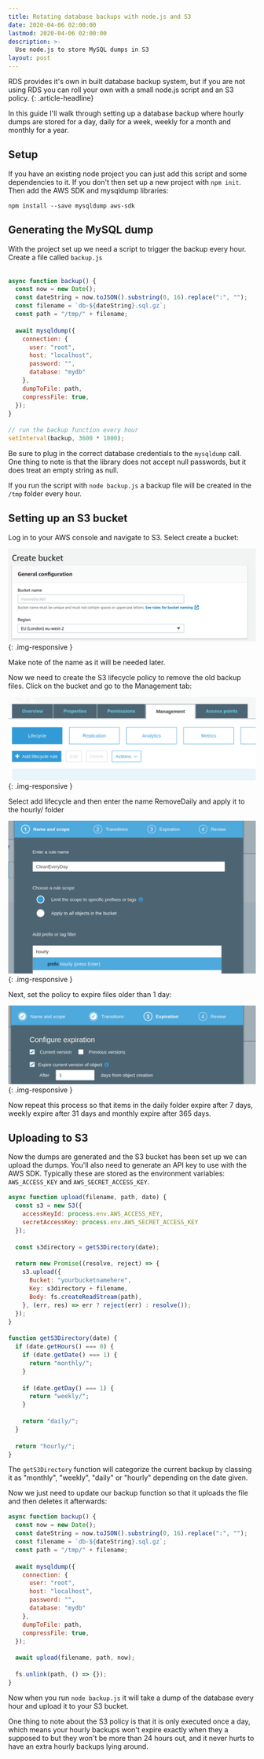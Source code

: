```yaml
---
title: Rotating database backups with node.js and S3
date: 2020-04-06 02:00:00
lastmod: 2020-04-06 02:00:00
description: >-
  Use node.js to store MySQL dumps in S3
layout: post
---
```


RDS provides it's own in built database backup system, but if you are not using RDS you can roll your own with a small node.js script and an S3 policy.
{: .article-headline}

In this guide I'll walk through setting up a database backup where hourly dumps are stored for a day, daily for a week, weekly for a month and monthly for a year.

## Setup

If you have an existing node project you can just add this script and some dependencies to it. If you don't then set up a new project with `npm init`. Then add the AWS SDK and mysqldump libraries:

```
npm install --save mysqldump aws-sdk
```

## Generating the MySQL dump

With the project set up we need a script to trigger the backup every hour. Create a file called `backup.js`

```javascript

async function backup() {
  const now = new Date();
  const dateString = now.toJSON().substring(0, 16).replace(":", "");
  const filename = `db-${dateString}.sql.gz`;
  const path = "/tmp/" + filename;

  await mysqldump({
    connection: {
      user: "root",
      host: "localhost",
      password: "",
      database: "mydb"
    },
    dumpToFile: path,
    compressFile: true,
  });
}

// run the backup function every hour
setInterval(backup, 3600 * 1000);

```

Be sure to plug in the correct database credentials to the `mysqldump` call. One thing to note is that the library does not accept null passwords, but it does treat an empty string as null.

If you run the script with `node backup.js` a backup file will be created in the `/tmp` folder every hour.

## Setting up an S3 bucket

Log in to your AWS console and navigate to S3. Select create a bucket:

![create-bucket](/asset/img/rotating-database-backup/create-bucket.png){: .img-responsive }

Make note of the name as it will be needed later.

Now we need to create the S3 lifecycle policy to remove the old backup files. Click on the bucket and go to the Management tab:

![add-lifecycle](/asset/img/rotating-database-backup/add-lifecycle.png){: .img-responsive }

Select add lifecycle and then enter the name RemoveDaily and apply it to the hourly/ folder

![setup-lifecycle](/asset/img/rotating-database-backup/setup-lifecycle.png){: .img-responsive }

Next, set the policy to expire files older than 1 day:

![expire](/asset/img/rotating-database-backup/expire.png){: .img-responsive }

Now repeat this process so that items in the daily folder expire after 7 days, weekly expire after 31 days and monthly expire after 365 days.

## Uploading to S3

Now the dumps are generated and the S3 bucket has been set up we can upload the dumps. You'll also need to generate an API key to use with the AWS SDK. Typically these are stored as the environment variables: `AWS_ACCESS_KEY` and `AWS_SECRET_ACCESS_KEY`.

```javascript
async function upload(filename, path, date) {
  const s3 = new S3({
    accessKeyId: process.env.AWS_ACCESS_KEY,
    secretAccessKey: process.env.AWS_SECRET_ACCESS_KEY
  });

  const s3directory = getS3Directory(date);

  return new Promise((resolve, reject) => {
    s3.upload({
      Bucket: "yourbucketnamehere",
      Key: s3directory + filename,
      Body: fs.createReadStream(path),
    }, (err, res) => err ? reject(err) : resolve());
  });
}

function getS3Directory(date) {
  if (date.getHours() === 0) {
    if (date.getDate() === 1) {
      return "monthly/";
    }

    if (date.getDay() === 1) {
      return "weekly/";
    }

    return "daily/";
  }

  return "hourly/";
}
```

The `getS3Directory` function will categorize the current backup by classing it as "monthly", "weekly", "daily" or "hourly" depending on the date given.

Now we just need to update our backup function so that it uploads the file and then deletes it afterwards:

```javascript
async function backup() {
  const now = new Date();
  const dateString = now.toJSON().substring(0, 16).replace(":", "");
  const filename = `db-${dateString}.sql.gz`;
  const path = "/tmp/" + filename;

  await mysqldump({
    connection: {
      user: "root",
      host: "localhost",
      password: "",
      database: "mydb"
    },
    dumpToFile: path,
    compressFile: true,
  });    

  await upload(filename, path, now);

  fs.unlink(path, () => {});
}
```

Now when you run `node backup.js` it will take a dump of the database every hour and upload it to your S3 bucket.

One thing to note about the S3 policy is that it is only executed once a day, which means your hourly backups won't expire exactly when they a supposed to but they won't be more than 24 hours out, and it never hurts to have an extra hourly backups lying around.
